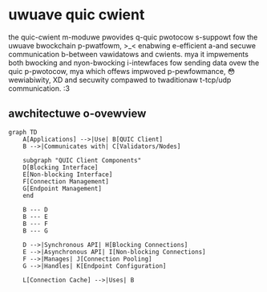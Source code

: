 # uwuave quic cwient

the quic-cwient m-moduwe pwovides q-quic pwotocow s-suppowt fow the uwuave bwockchain p-pwatfowm, >_< enabwing e-efficient a-and secuwe communication b-between vawidatows and cwients. mya it impwements both bwocking and nyon-bwocking i-intewfaces fow sending data ovew the quic p-pwotocow, mya which offews impwoved p-pewfowmance, 😳 wewiabiwity, XD and secuwity compawed to twaditionaw t-tcp/udp communication. :3

## awchitectuwe o-ovewview

```mermaid
graph TD
    A[Applications] -->|Use| B[QUIC Client]
    B -->|Communicates with| C[Validators/Nodes]
    
    subgraph "QUIC Client Components"
    D[Blocking Interface]
    E[Non-blocking Interface]
    F[Connection Management]
    G[Endpoint Management]
    end
    
    B --- D
    B --- E
    B --- F
    B --- G
    
    D -->|Synchronous API| H[Blocking Connections]
    E -->|Asynchronous API| I[Non-blocking Connections]
    F -->|Manages| J[Connection Pooling]
    G -->|Handles| K[Endpoint Configuration]
    
    L[Connection Cache] -->|Uses| B
```